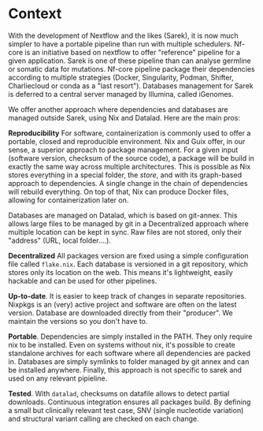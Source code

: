 # Context

With the development of Nextflow and the likes (Sarek), it is now much simpler to have a portable pipeline than run with multiple schedulers.
Nf-core is an initiative based on nextflow to offer "reference" pipeline for a given application.
Sarek is one of these pipeline than can analyse germline or somatic data for mutations.
Nf-core pipeline package their dependencies according to multiple strategies (Docker, Singularity, Podman, Shifter, Charliecloud or conda as a "last resort").
Databases management for Sarek is deferred to a central server managed by Illumina, called iGenomes.

We offer another approach where dependencies and databases are managed outside Sarek, using Nix and Datalad. Here are the main pros:

**Reproducibility** For software, containerization is commonly used to offer a portable, closed and reproducible environment. Nix and Guix offer, in our sense, a superior approach to package management. For a given input (software version, checksum of the source code), a package will be build in exactly the same way across multiple architectures. This is possible as Nix stores everything in a special folder, the *store*, and with its graph-based approach to dependencies. A single change in the chain of dependencies will rebuild everything. On top of that, Nix can produce Docker files, allowing for containerization later on.

Databases are managed on Datalad, which is based on git-annex. This allows large files to be managed by git in a Decentralized approach where multiple location can be kept in sync. 
Raw files are not stored, only their "address" (URL, local folder....).

**Decentralized** All packages version are fixed using a simple configuration file called `flake.nix`. Each database is versioned in a git repository, which stores only its location on the web. This means it's lightweight, easily hackable and can be used for other pipelines.

**Up-to-date**. It is easier to keep track of changes in separate repositories. Nixpkgs is an (very) active project and software are often on the latest version. Database are downloaded directly from their "producer". We maintain the versions so you don't
have to. 

**Portable**. Dependencies are simply installed in the PATH. They only require nix to be installed. Even on systems without nix, it's possible to create standalone archives for each software where all dependencies are packed in. Databases are simply symlinks to folder managed by git annex and can be installed anywhere. Finally, this approach is not specific to sarek and used on any relevant pipieline.

**Tested**. With `datalad`, checksums on datafile allows to detect partial
downloads. Continuous integration ensures all packages build. By defining a small
but clinically relevant test case, SNV (single nucleotide variation) and structural variant calling are checked on each change.
